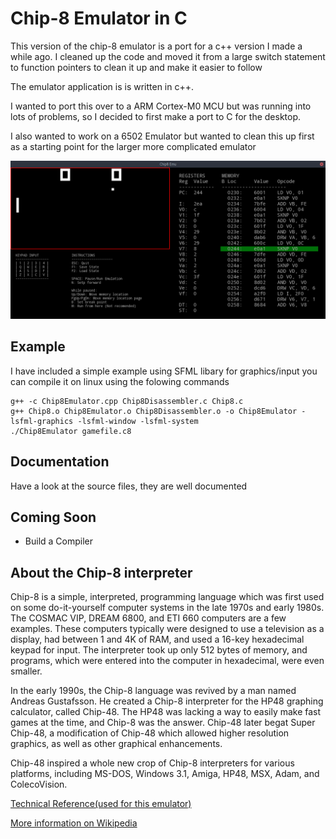 # Chip-8 Emulator in C #
This version of the chip-8 emulator is a port for a c++ version I made a while ago. I cleaned up the code and moved it from a large switch statement to function pointers to clean it up and make it easier to follow

The emulator application is is written in c++.

I wanted to port this over to a ARM Cortex-M0 MCU but was running into lots of problems, so I decided to first make a port to C for the desktop.

I also wanted to work on a 6502 Emulator but wanted to clean this up first as a starting point for the larger more complicated emulator

![Screenshot](screenshot.png "Emulator Screenshot")

## Example ##
I have included a simple example using SFML libary for graphics/input
you can compile it on linux using the folowing commands
```
g++ -c Chip8Emulator.cpp Chip8Disassembler.c Chip8.c
g++ Chip8.o Chip8Emulator.o Chip8Disassembler.o -o Chip8Emulator -lsfml-graphics -lsfml-window -lsfml-system
./Chip8Emulator gamefile.c8
```

## Documentation ##
Have a look at the source files, they are well documented

## Coming Soon ##
* Build a Compiler

## About the Chip-8 interpreter ##
Chip-8 is a simple, interpreted, programming language which was first used on some do-it-yourself computer systems 
in the late 1970s and early 1980s. The COSMAC VIP, DREAM 6800, and ETI 660 computers are a few examples. 
These computers typically were designed to use a television as a display, had between 1 and 4K of RAM, and used a 16-key hexadecimal keypad for input. 
The interpreter took up only 512 bytes of memory, and programs, which were entered into the computer in hexadecimal, were even smaller.

In the early 1990s, the Chip-8 language was revived by a man named Andreas Gustafsson. He created a Chip-8 interpreter for the HP48 graphing calculator, 
called Chip-48. The HP48 was lacking a way to easily make fast games at the time, and Chip-8 was the answer. Chip-48 later begat Super Chip-48, 
a modification of Chip-48 which allowed higher resolution graphics, as well as other graphical enhancements.

Chip-48 inspired a whole new crop of Chip-8 interpreters for various platforms, including MS-DOS, Windows 3.1, Amiga, HP48, MSX, Adam, and ColecoVision.

[Technical Reference(used for this emulator)](http://devernay.free.fr/hacks/chip8/C8TECH10.HTM)

[More information on Wikipedia](https://en.wikipedia.org/wiki/CHIP-8)
